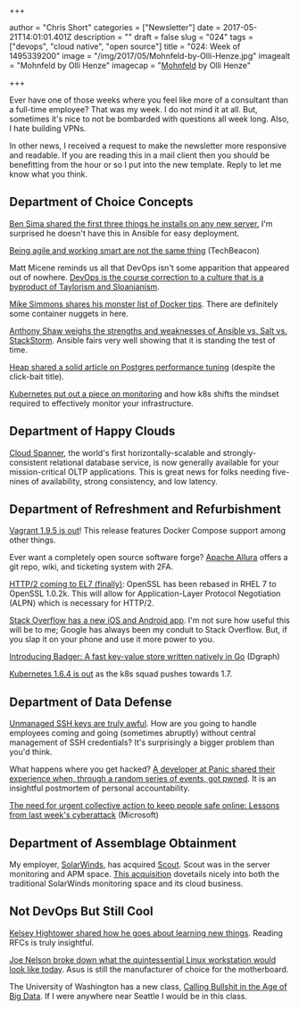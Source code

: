 +++

author = "Chris Short"
categories = ["Newsletter"]
date = 2017-05-21T14:01:01.401Z
description = ""
draft = false
slug = "024"
tags = ["devops", "cloud native", "open source"]
title = "024: Week of 1495339200"
image = "/img/2017/05/Mohnfeld-by-Olli-Henze.jpg"
imagealt = "Mohnfeld by Olli Henze"
imagecap = "[Mohnfeld](https://www.flickr.com/photos/gruenewiese/14160612230) by Olli Henze"

+++

Ever have one of those weeks where you feel like more of a consultant than a full-time employee? That was my week. I do not mind it at all. But, sometimes it's nice to not be bombarded with questions all week long. Also, I hate building VPNs.

In other news, I received a request to make the newsletter more responsive and readable. If you are reading this in a mail client then you should be benefitting from the hour or so I put into the new template. Reply to let me know what you think.

## Department of Choice Concepts

[Ben Sima shared the first three things he installs on any new server.](https://bsima.me/clog/server-tools.html) I'm surprised he doesn't have this in Ansible for easy deployment.

[Being agile and working smart are not the same thing](https://techbeacon.com/being-agile-working-smart-are-not-same-thing) (TechBeacon)

Matt Micene reminds us all that DevOps isn't some apparition that appeared out of nowhere. [DevOps is the course correction to a culture that is a byproduct of Taylorism and Sloanianism](https://opensource.com/open-organization/17/5/what-is-the-point-of-DevOps).

[Mike Simmons shares his monster list of Docker tips](https://dev.to/mikesimons/mikes-monster-list-of-docker-tips). There are definitely some container nuggets in here.

[Anthony Shaw weighs the strengths and weaknesses of Ansible vs. Salt vs. StackStorm](https://medium.com/@anthonypjshaw/ansible-v-s-salt-saltstack-v-s-stackstorm-3d8f57149368). Ansible fairs very well showing that it is standing the test of time.

[Heap shared a solid article on Postgres performance tuning](http://heap.engineering/basic-performance-analysis-saved-us-millions/) (despite the click-bait title).

[Kubernetes put out a piece on monitoring](http://blog.kubernetes.io/2017/05/kubernetes-monitoring-guide.html) and how k8s shifts the mindset required to effectively monitor your infrastructure.

## Department of Happy Clouds

[Cloud Spanner](https://cloud.google.com/spanner/), the world's first horizontally-scalable and strongly-consistent relational database service, is now generally available for your mission-critical OLTP applications. This is great news for folks needing five-nines of availability, strong consistency, and low latency.

## Department of Refreshment and Refurbishment

[Vagrant 1.9.5 is out](https://www.hashicorp.com/blog/vagrant-1-9-5/)! This release features Docker Compose support among other things.

Ever want a completely open source software forge? [Apache Allura](http://allura.apache.org/) offers a git repo, wiki, and ticketing system with 2FA.

[HTTP/2 coming to EL7 (finally)](https://ma.ttias.be/centos-7-4-ship-tls-1-2-alpn/): OpenSSL has been rebased in RHEL 7 to OpenSSL 1.0.2k. This will allow for Application-Layer Protocol Negotiation (ALPN) which is necessary for HTTP/2.

[Stack Overflow has a new iOS and Android app](https://stackoverflow.blog/2017/05/16/stack-overflow-official-app-launches-ios-android/). I'm not sure how useful this will be to me; Google has always been my conduit to Stack Overflow. But, if you slap it on your phone and use it more power to you.

[Introducing Badger: A fast key-value store written natively in Go](https://open.dgraph.io/post/badger/) (Dgraph)

[Kubernetes 1.6.4 is out](https://github.com/kubernetes/kubernetes/blob/master/CHANGELOG.md/#v164) as the k8s squad pushes towards 1.7.

## Department of Data Defense

[Unmanaged SSH keys are truly awful](http://www.csoonline.com/article/3196974/data-protection/unmanaged-orphaned-ssh-keys-remain-a-serious-enterprise-risks.html). How are you going to handle employees coming and going (sometimes abruptly) without central management of SSH credentials? It's surprisingly a bigger problem than you'd think.

What happens where you get hacked? [A developer at Panic shared their experience when, through a random series of events, got pwned](https://panic.com/blog/stolen-source-code/). It is an insightful postmortem of personal accountability.

[The need for urgent collective action to keep people safe online: Lessons from last week's cyberattack](https://blogs.microsoft.com/on-the-issues/2017/05/14/need-urgent-collective-action-keep-people-safe-online-lessons-last-weeks-cyberattack/#sm.0000llg81y90hdbs115975pt98jep) (Microsoft)

## Department of Assemblage Obtainment

My employer, [SolarWinds](http://www.solarwinds.com/), has acquired [Scout](https://scoutapp.com/). Scout was in the server monitoring and APM space. [This acquisition](http://www.solarwinds.com/company/press-releases/solarwinds-acquires-scouts-saas-based-server-monitoring-technology-and-launches-it-as-solarwinds-pingdom-server-monitor) dovetails nicely into both the traditional SolarWinds monitoring space and its cloud business.

## Not DevOps But Still Cool

[Kelsey Hightower shared how he goes about learning new things](https://twitter.com/kelseyhightower/status/864857551942307840). Reading RFCs is truly insightful.

[Joe Nelson broke down what the quintessential Linux workstation would look like today](https://begriffs.com/posts/2017-05-17-linux-workstation-guide.html#core). Asus is still the manufacturer of choice for the motherboard.

The University of Washington has a new class, [Calling Bullshit in the Age of Big Data](http://callingbullshit.org/syllabus.html). If I were anywhere near Seattle I would be in this class.